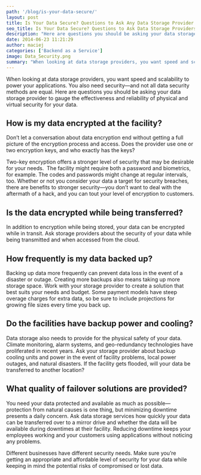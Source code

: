 ```yaml
---
path: '/blog/is-your-data-secure/'
layout: post
title: Is Your Data Secure? Questions to Ask Any Data Storage Provider
seo_title: Is Your Data Secure? Questions to Ask Data Storage Providers
description: "Here are questions you should be asking your data storage provider to gauge the effectiveness and reliability of physical and virtual security for your data."
date: 2014-06-23 11:21:29
author: maciej
categories: ['Backend as a Service']
image: Data_Security.png
summary: "When looking at data storage providers, you want speed and scalability to power your applications. You also need security—and not all data security methods are equal. Here are questions you should be asking your data storage provider to gauge the effectiveness and reliability of physical and virtual security for your data."
---
```

When looking at data storage providers, you want speed and scalability to power your applications. You also need security—and not all data security methods are equal. Here are questions you should be asking your data storage provider to gauge the effectiveness and reliability of physical and virtual security for your data.
<h2><b>How is my data encrypted at the facility?</b></h2>
Don’t let a conversation about data encryption end without getting a full picture of the encryption process and access. Does the provider use one or two encryption keys, and who exactly has the keys?

Two-key encryption offers a stronger level of security that may be desirable for your needs.  The facility might require both a password and biometrics, for example. The codes and passwords might change at regular intervals, too. Whether or not you consider your data a target for security breaches, there are benefits to stronger security—you don’t want to deal with the aftermath of a hack, and you can tout your level of encryption to customers.
<h2><b>Is the data encrypted while being transferred?</b></h2>
In addition to encryption while being stored, your data can be encrypted while in transit. Ask storage providers about the security of your data while being transmitted and when accessed from the cloud.
<h2><b>How frequently is my data backed up?</b></h2>
Backing up data more frequently can prevent data loss in the event of a disaster or outage. Creating more backups also means taking up more storage space. Work with your storage provider to create a solution that best suits your needs and budget. Some payment models have steep overage charges for extra data, so be sure to include projections for growing file sizes every time you back up.
<h2><b>Do the facilities have backup power and cooling?</b></h2>
Data storage also needs to provide for the physical safety of your data. Climate monitoring, alarm systems, and geo-redundancy technologies have proliferated in recent years. Ask your storage provider about backup cooling units and power in the event of facility problems, local power outages, and natural disasters. If the facility gets flooded, will your data be transferred to another location?
<h2><b>What quality of failover solutions are provided?</b></h2>
You need your data protected and available as much as possible—protection from natural causes is one thing, but minimizing downtime presents a daily concern. Ask data storage services how quickly your data can be transferred over to a mirror drive and whether the data will be available during downtimes at their facility. Reducing downtime keeps your employees working and your customers using applications without noticing any problems.

Different businesses have different security needs. Make sure you’re getting an appropriate and affordable level of security for your data while keeping in mind the potential risks of compromised or lost data.